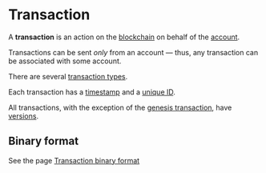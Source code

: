 # Transaction

A **transaction** is an action on the [blockchain](/blockchain.md) on behalf of the [account](/blockchain/account.md).

Transactions can be sent _only_ from an account — thus, any transaction can be associated with some account.

There are several [transaction types](/blockchain/transaction-type.md).

Each transaction has a [timestamp](/blockchain/transaction/transaction-timestamp.md) and a [unique ID](/blockchain/transaction/transaction-id.md).

All transactions, with the exception of the [genesis transaction](/blockchain/transaction-type/genesis-transaction.md), have [versions](/blockchain/transaction/transaction-version.md).

## Binary format

See the page [Transaction binary format](/blockchain/binary-format/transaction-binary-format.md)

